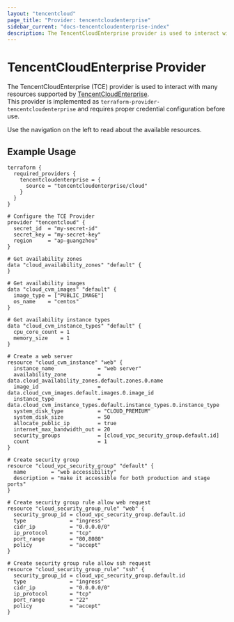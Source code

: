 ```yaml
---
layout: "tencentcloud"
page_title: "Provider: tencentcloudenterprise"
sidebar_current: "docs-tencentcloudenterprise-index"
description: The TencentCloudEnterprise provider is used to interact with many resources supported by TencentCloudEnterprise. The provider needs to be configured with the proper credentials before it can be used.
---
```


# TencentCloudEnterprise Provider

The TencentCloudEnterprise (TCE) provider is used to interact with many resources supported by [TencentCloudEnterprise](https://www.tencentcloud.com/solutions/tce).  
This provider is implemented as `terraform-provider-tencentcloudenterprise` and requires proper credential configuration before use.

Use the navigation on the left to read about the available resources.

## Example Usage

```hcl
terraform {
  required_providers {
    tencentcloudenterprise = {
      source = "tencentcloudenterprise/cloud"
    }
  }
}

# Configure the TCE Provider
provider "tencentcloud" {
  secret_id  = "my-secret-id"
  secret_key = "my-secret-key"
  region     = "ap-guangzhou"
}

# Get availability zones
data "cloud_availability_zones" "default" {
}

# Get availability images
data "cloud_cvm_images" "default" {
  image_type = ["PUBLIC_IMAGE"]
  os_name    = "centos"
}

# Get availability instance types
data "cloud_cvm_instance_types" "default" {
  cpu_core_count = 1
  memory_size    = 1
}

# Create a web server
resource "cloud_cvm_instance" "web" {
  instance_name              = "web server"
  availability_zone          = data.cloud_availability_zones.default.zones.0.name
  image_id                   = data.cloud_cvm_images.default.images.0.image_id
  instance_type              = data.cloud_cvm_instance_types.default.instance_types.0.instance_type
  system_disk_type           = "CLOUD_PREMIUM"
  system_disk_size           = 50
  allocate_public_ip         = true
  internet_max_bandwidth_out = 20
  security_groups            = [cloud_vpc_security_group.default.id]
  count                      = 1
}

# Create security group
resource "cloud_vpc_security_group" "default" {
  name        = "web accessibility"
  description = "make it accessible for both production and stage ports"
}

# Create security group rule allow web request
resource "cloud_security_group_rule" "web" {
  security_group_id = cloud_vpc_security_group.default.id
  type              = "ingress"
  cidr_ip           = "0.0.0.0/0"
  ip_protocol       = "tcp"
  port_range        = "80,8080"
  policy            = "accept"
}

# Create security group rule allow ssh request
resource "cloud_security_group_rule" "ssh" {
  security_group_id = cloud_vpc_security_group.default.id
  type              = "ingress"
  cidr_ip           = "0.0.0.0/0"
  ip_protocol       = "tcp"
  port_range        = "22"
  policy            = "accept"
}